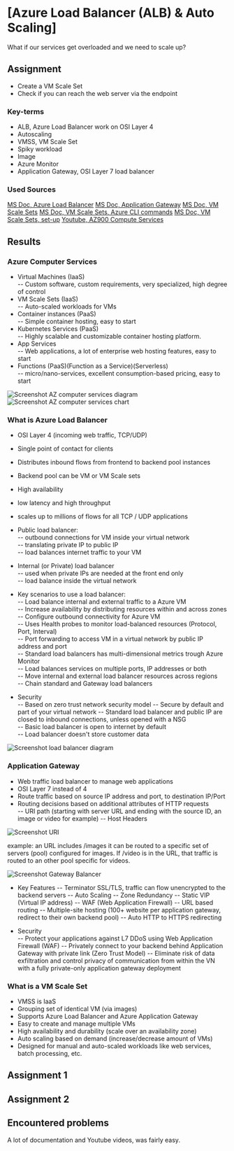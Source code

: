 # [Azure Load Balancer (ALB) & Auto Scaling]

What if our services get overloaded and we need to scale up?

## Assignment

- Create a VM Scale Set
- Check if you can reach the web server via the endpoint

### Key-terms

- ALB, Azure Load Balancer work on OSI Layer 4
- Autoscaling
- VMSS, VM Scale Set
- Spiky workload
- Image
- Azure Monitor
- Application Gateway, OSI Layer 7 load balancer

### Used Sources

[MS Doc, Azure Load Balancer](https://learn.microsoft.com/en-us/azure/load-balancer/load-balancer-overview)
[MS Doc, Application Gateway](https://learn.microsoft.com/en-us/azure/application-gateway/overview)
[MS Doc, VM Scale Sets](https://learn.microsoft.com/nl-nl/azure/virtual-machine-scale-sets/overview)
[MS Doc, VM Scale Sets, Azure CLI commands](https://learn.microsoft.com/nl-nl/cli/azure/vmss?view=azure-cli-latest)
[MS Doc, VM Scale Sets, set-up](https://learn.microsoft.com/nl-nl/azure/virtual-machine-scale-sets/flexible-virtual-machine-scale-sets-portal)
[Youtube, AZ900 Compute Services](https://www.youtube.com/watch?v=inaXkN2UrFE)

## Results

### Azure Computer Services

- Virtual Machines (IaaS)  
-- Custom software, custom requirements, very specialized, high degree of control  
- VM Scale Sets (IaaS)  
-- Auto-scaled workloads for VMs  
- Container instances (PaaS)  
-- Simple container hosting, easy to start  
- Kubernetes Services (PaaS)  
-- Highly scalable and customizable container hosting platform.  
- App Services  
-- Web applications, a lot of enterprise web hosting features, easy to start  
- Functions (PaaS)(Function as a Service)(Serverless)  
-- micro/nano-services, excellent consumption-based pricing, easy to start  

![Screenshot AZ computer services diagram](../00_includes/AZ-01/Azure_computer_services_diagram.jpg)
![Screenshot AZ computer services chart](../00_includes/AZ-01/Azure_computer_services.jpg)

### What is Azure Load Balancer

- OSI Layer 4 (incoming web traffic, TCP/UDP)  
- Single point of contact for clients  
- Distributes inbound flows from frontend to backend pool instances  
- Backend pool can be VM or VM Scale sets  
- High availability  
- low latency and high throughput  
- scales up to millions of flows for all TCP / UDP applications  

- Public load balancer:  
-- outbound connections for VM inside your virtual network  
-- translating private IP to public IP  
-- load balances internet traffic to your VM  

- Internal (or Private) load balancer  
-- used when private IPs are needed at the front end only  
-- load balance inside the virtual network  

- Key scenarios to use a load balancer:  
-- Load balance internal and external traffic to a Azure VM  
-- Increase availability by distributing resources within and across zones  
-- Configure outbound connectivity for Azure VM  
-- Uses Health probes to monitor load-balanced resources (Protocol, Port, Interval)  
-- Port forwarding to access VM in a virtual network by public IP address and port  
-- Standard load balancers has multi-dimensional metrics trough Azure Monitor  
-- Load balances services on multiple ports, IP addresses or both  
-- Move internal and external load balancer resources across regions  
-- Chain standard and Gateway load balancers  

- Security  
-- Based on zero trust network security model
-- Secure by default and part of your virtual network
-- Standard load balancer and public IP are closed to inbound connections, unless opened with a NSG  
-- Basic load balancer is open to internet by default  
-- Load balancer doesn't store customer data  

![Screenshot load balancer diagram](../00_includes/AZ-01/azure_loadbalancer.png)

### Application Gateway

- Web traffic load balancer to manage web applications
- OSI Layer 7 instead of 4
- Route traffic based on source IP address and port, to destination IP/Port
- Routing decisions based on additional attributes of HTTP requests  
-- URI path (starting with server URL and ending with the source ID, an image or video for example) 
-- Host Headers  

![Screenshot URI](../00_includes/AZ-01/URI_URL_URN.jpg)

example: an URL includes /images it can be routed to a specific set of servers (pool) configured for images. If /video is in the URL, that traffic is routed to an other pool specific for videos.  

![Screenshot Gateway Balancer](../00_includes/AZ-01/Azure_ApplicationGateway_balancer.png)

- Key Features
-- Terminator SSL/TLS, traffic can flow unencrypted to the backend servers
-- Auto Scaling
-- Zone Redundancy
-- Static VIP (Virtual IP address)
-- WAF (Web Application Firewall)
-- URL based routing
-- Multiple-site hosting (100+ website per application gateway, redirect to their own backend pool)
-- Auto HTTP to HTTPS redirecting 

- Security  
-- Protect your applications against L7 DDoS using Web Application Firewall (WAF)
-- Privately connect to your backend behind Application Gateway with private link (Zero Trust Model)
-- Eliminate risk of data exfiltration and control privacy of communication from within the VN with a fully private-only application gateway deployment

### What is a VM Scale Set

- VMSS is IaaS
- Grouping set of identical VM (via images)  
- Supports Azure Load Balancer and Azure Application Gateway  
- Easy to create and manage multiple VMs  
- High availability and durability (scale over an availability zone)  
- Auto scaling based on demand (increase/decrease amount of VMs)  
- Designed for manual and auto-scaled workloads like web services, batch processing, etc.

## Assignment 1

## Assignment 2

## Encountered problems

A lot of documentation and Youtube videos, was fairly easy.

